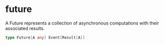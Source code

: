 # future

A Future represents a collection of asynchronous computations with their associated results.

```go
type Future[A any] Event[Result[A]]
```

